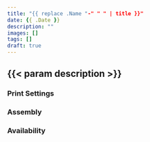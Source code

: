 ```yaml
---
title: "{{ replace .Name "-" " " | title }}"
date: {{ .Date }}
description: ""
images: []
tags: []
draft: true
---
```


## {{< param description >}}

### Print Settings

### Assembly

### Availability
